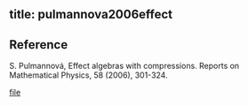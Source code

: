 title: pulmannova2006effect 
---

## Reference

S. Pulmannová,  Effect algebras with compressions. Reports on Mathematical Physics, 58 (2006), 301-324.


[file](pulmannova2006effect/file.pdf)


